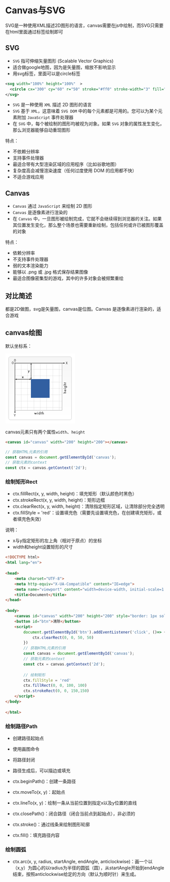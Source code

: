 
# Canvas与SVG

SVG是一种使用XML描述2D图形的语言，canvas需要在js中绘制，而SVG只需要在html里面通过标签绘制即可

## SVG

- `SVG` 指可伸缩矢量图形 (Scalable Vector Graphics)
- 适合做google地图，因为是矢量图，缩放不影响显示
- 用svg标签，里面可以是circle标签

```xml
<svg width="100%" height="100%"  >
  <circle cx="300" cy="60" r="50" stroke="#ff0" stroke-width="3" fill="red" />
</svg>
```

- `SVG` 是一种使用 `XML` 描述 2D 图形的语言
- `SVG` 基于 `XML`，这意味着 `SVG DOM` 中的每个元素都是可用的。您可以为某个元素附加 `JavaScript` 事件处理器
- 在 `SVG` 中，每个被绘制的图形均被视为对象。如果 `SVG` 对象的属性发生变化，那么浏览器能够自动重现图形

特点：

- 不依赖分辨率
- 支持事件处理器
- 最适合带有大型渲染区域的应用程序（比如谷歌地图）
- 复杂度高会减慢渲染速度（任何过度使用 DOM 的应用都不快）
- 不适合游戏应用

## Canvas

- `Canvas` 通过 `JavaScript` 来绘制 2D 图形
- `Canvas` 是逐像素进行渲染的
- 在 `Canvas` 中，一旦图形被绘制完成，它就不会继续得到浏览器的关注。如果其位置发生变化，那么整个场景也需要重新绘制，包括任何或许已被图形覆盖的对象

特点：

- 依赖分辨率
- 不支持事件处理器
- 弱的文本渲染能力
- 能够以 .png 或 .jpg 格式保存结果图像
- 最适合图像密集型的游戏，其中的许多对象会被频繁重绘

## 对比简述

都是2D做图，svg是矢量图，canvas是位图。Canvas 是逐像素进行渲染的，适合游戏

## canvas绘图

默认坐标系：

![Canvas_default_grid](./images/Canvas_default_grid.png)

canvas元素只有两个属性`width`、`height`

```html
<canvas id="canvas" width="200" height="200"></canvas>
```

```js
// 获取HTML元素的引用
const canvas = document.getElementById('canvas');
// 获取元素的context
const ctx = canvas.getContext('2d');
```

### 绘制矩形Rect

- ctx.fillRect(x, y, width, height)：填充矩形（默认颜色时黑色）
- ctx.strokeRect(x, y, width, height)：矩形边框
- ctx.clearRect(x, y, width, height)：清除指定矩形区域，让清除部分完全透明
- ctx.fillStyle = 'red'：设置填充色（需要先设置填充色，在创建填充矩形，或者填充色失效）

说明：
- x与y指定矩形的左上角（相对于原点）的坐标
- width和height设置矩形的尺寸

```html
<!DOCTYPE html>
<html lang="en">

<head>
    <meta charset="UTF-8">
    <meta http-equiv="X-UA-Compatible" content="IE=edge">
    <meta name="viewport" content="width=device-width, initial-scale=1.0">
    <title>Document</title>
</head>

<body>
    <canvas id="canvas" width="200" height="200" style="border: 1px solid #999;"></canvas>
    <button id="btn">清除</button>
    <script>
        document.getElementById('btn').addEventListener('click', ()=> {
            ctx.clearRect(0, 0, 50, 50)
        })
        // 获取HTML元素的引用
        const canvas = document.getElementById('canvas');
        // 获取元素的context
        const ctx = canvas.getContext('2d');

        // 绘制矩形
        ctx.fillStyle = 'red'
        ctx.fillRect(0, 0, 100, 100)
        ctx.strokeRect(0, 0, 150,150)
    </script>
</body>

</html>
```

### 绘制路径Path

- 创建路径起始点
- 使用画图命令
- 将路径封闭
- 路径生成后，可以描边或填充

- ctx.beginPath()：创建一条路径
- ctx.moveTo(x, y)：起始点
- ctx.lineTo(x, y)：绘制一条从当前位置到指定x以及y位置的直线
- ctx.closePath()：闭合路径（闭合当前点到起始点），非必须的
- ctx.stroke()：通过线条来绘制图形轮廓
- ctx.fill()：填充路径内容

### 绘制圆弧

- ctx.arc(x, y, radius, startAngle, endAngle, anticlockwise)：画一个以（x,y）为圆心的以radius为半径的圆弧（圆），从startAngle开始到endAngle结束，按照anticlockwise给定的方向（默认为顺时针）来生成。